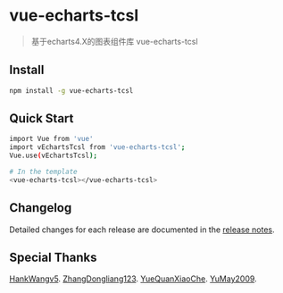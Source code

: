 # vue-echarts-tcsl

> 基于echarts4.X的图表组件库 vue-echarts-tcsl


## Install
``` bash
npm install -g vue-echarts-tcsl
```

## Quick Start
``` bash
import Vue from 'vue'
import vEchartsTcsl from 'vue-echarts-tcsl';
Vue.use(vEchartsTcsl);

# In the template
<vue-echarts-tcsl></vue-echarts-tcsl>
```


## Changelog
Detailed changes for each release are documented in the [release notes](https://github.com/ashen9/vue-echarts-tcsl/releases).


## Special Thanks
[HankWangv5](https://github.com/HankWangv5).
[ZhangDongliang123](https://github.com/ZhangDongliang123).
[YueQuanXiaoChe](https://github.com/YueQuanXiaoChe).
[YuMay2009](https://github.com/YuMay2009).

